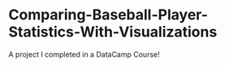 # Comparing-Baseball-Player-Statistics-With-Visualizations
A project I completed in a DataCamp Course!
